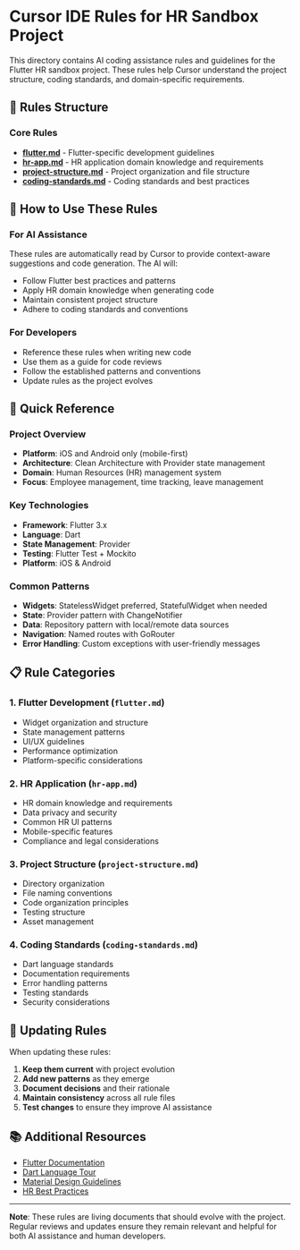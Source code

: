 # Cursor IDE Rules for HR Sandbox Project

This directory contains AI coding assistance rules and guidelines for the Flutter HR sandbox project. These rules help Cursor understand the project structure, coding standards, and domain-specific requirements.

## 📁 Rules Structure

### Core Rules
- **[flutter.md](./flutter.md)** - Flutter-specific development guidelines
- **[hr-app.md](./hr-app.md)** - HR application domain knowledge and requirements
- **[project-structure.md](./project-structure.md)** - Project organization and file structure
- **[coding-standards.md](./coding-standards.md)** - Coding standards and best practices

## 🎯 How to Use These Rules

### For AI Assistance
These rules are automatically read by Cursor to provide context-aware suggestions and code generation. The AI will:

- Follow Flutter best practices and patterns
- Apply HR domain knowledge when generating code
- Maintain consistent project structure
- Adhere to coding standards and conventions

### For Developers
- Reference these rules when writing new code
- Use them as a guide for code reviews
- Follow the established patterns and conventions
- Update rules as the project evolves

## 🚀 Quick Reference

### Project Overview
- **Platform**: iOS and Android only (mobile-first)
- **Architecture**: Clean Architecture with Provider state management
- **Domain**: Human Resources (HR) management system
- **Focus**: Employee management, time tracking, leave management

### Key Technologies
- **Framework**: Flutter 3.x
- **Language**: Dart
- **State Management**: Provider
- **Testing**: Flutter Test + Mockito
- **Platform**: iOS & Android

### Common Patterns
- **Widgets**: StatelessWidget preferred, StatefulWidget when needed
- **State**: Provider pattern with ChangeNotifier
- **Data**: Repository pattern with local/remote data sources
- **Navigation**: Named routes with GoRouter
- **Error Handling**: Custom exceptions with user-friendly messages

## 📋 Rule Categories

### 1. Flutter Development (`flutter.md`)
- Widget organization and structure
- State management patterns
- UI/UX guidelines
- Performance optimization
- Platform-specific considerations

### 2. HR Application (`hr-app.md`)
- HR domain knowledge and requirements
- Data privacy and security
- Common HR UI patterns
- Mobile-specific features
- Compliance and legal considerations

### 3. Project Structure (`project-structure.md`)
- Directory organization
- File naming conventions
- Code organization principles
- Testing structure
- Asset management

### 4. Coding Standards (`coding-standards.md`)
- Dart language standards
- Documentation requirements
- Error handling patterns
- Testing standards
- Security considerations

## 🔄 Updating Rules

When updating these rules:

1. **Keep them current** with project evolution
2. **Add new patterns** as they emerge
3. **Document decisions** and their rationale
4. **Maintain consistency** across all rule files
5. **Test changes** to ensure they improve AI assistance

## 📚 Additional Resources

- [Flutter Documentation](https://docs.flutter.dev/)
- [Dart Language Tour](https://dart.dev/guides/language/language-tour)
- [Material Design Guidelines](https://material.io/design)
- [HR Best Practices](https://www.shrm.org/)

---

**Note**: These rules are living documents that should evolve with the project. Regular reviews and updates ensure they remain relevant and helpful for both AI assistance and human developers. 